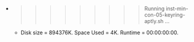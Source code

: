 * >>>>>>>>> Running inst-min-con-05-keyring-aptly.sh ...
  * Disk size = 894376K. Space Used = 4K. Runtime = 00:00:00:00.
